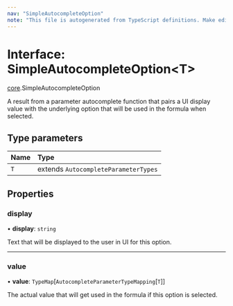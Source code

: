 ```yaml
---
nav: "SimpleAutocompleteOption"
note: "This file is autogenerated from TypeScript definitions. Make edits to the comments in the TypeScript file and then run `make docs` to regenerate this file."
---
```

# Interface: SimpleAutocompleteOption<T\>

[core](../modules/core.md).SimpleAutocompleteOption

A result from a parameter autocomplete function that pairs a UI display value with
the underlying option that will be used in the formula when selected.

## Type parameters

| Name | Type |
| :------ | :------ |
| `T` | extends `AutocompleteParameterTypes` |

## Properties

### display

• **display**: `string`

Text that will be displayed to the user in UI for this option.

___

### value

• **value**: `TypeMap`[`AutocompleteParameterTypeMapping`[`T`]]

The actual value that will get used in the formula if this option is selected.
